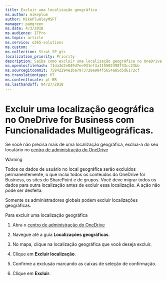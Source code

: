 ```yaml
---
title: Excluir uma localização geográfica
ms.author: mikeplum
author: MikePlumleyMSFT
manager: pamgreen
ms.date: 4/3/2018
ms.audience: ITPro
ms.topic: article
ms.service: o365-solutions
ms.custom: ''
ms.collection: Strat_SP_gtc
localization_priority: Priority
description: Saiba como excluir uma localização geográfica no OneDrive for Business com Funcionalidades Multigeográficas.
ms.openlocfilehash: f1da3d2e849d7ee931ef3a115502498743cc23bb
ms.sourcegitcommit: 75842294e1ba7973728e984f5654a85d5d6172cf
ms.translationtype: HT
ms.contentlocale: pt-BR
ms.lasthandoff: 04/27/2018
---
```

# <a name="delete-a-geo-location-in-onedrive-for-business-multi-geo"></a>Excluir uma localização geográfica no OneDrive for Business com Funcionalidades Multigeográficas.

Se você não precisa mais de uma localização geográfica, exclua-a do seu locatário no [centro de administração do OneDrive](https://admin.onedrive.com)

> [!WARNING]
> Todos os dados de usuário no local geográfica serão excluídos permanentemente, o que inclui todos os conteúdos do OneDrive for Business, os sites do SharePoint e de grupos. Você deve migrar todos os dados para outra localização antes de excluir essa localização. A ação não pode ser desfeita.

Somente os administradores globais podem excluir localizações geográficas.

Para excluir uma localização geográfica

1. Abra o [centro de administração do OneDrive](https://admin.onedrive.com)

2. Navegue até a guia **Localizações geográficas**.

3. No mapa, clique na localização geográfica que você deseja excluir.

4. Clique em **Excluir localização**.

5. Confirme a exclusão marcando as caixas de seleção de confirmação.

6. Clique em **Excluir**.



